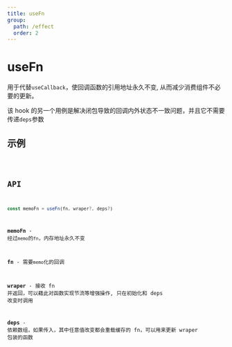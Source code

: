 ```yaml
---
title: useFn
group:
  path: /effect
  order: 2
---
```


# useFn

用于代替`useCallback`，使回调函数的引用地址永久不变, 从而减少消费组件不必要的更新。

该 hook 的另一个用例是解决闭包导致的回调内外状态不一致问题，并且它不需要传递`deps`参数

## 示例

<code src="./useFn.demo.tsx" />

## API

```ts
const memoFn = useFn(fn, wraper?, deps?)
```

**memoFn** - 经过`memo`的`fn`，内存地址永久不变

**fn** - 需要`memo`化的回调

**wraper** - 接收 fn 并返回，可以藉此对函数实现节流等增强操作, 只在初始化和 deps 改变时调用

**deps** - 依赖数组，如果传入，其中任意值改变都会重载缓存的 fn，可以用来更新 wraper 包装的函数
